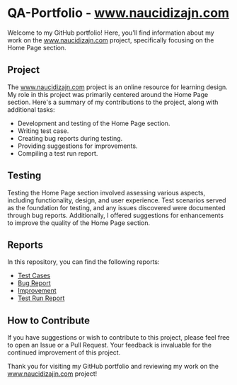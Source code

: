 # QA-Portfolio - www.naucidizajn.com

Welcome to my GitHub portfolio! Here, you'll find information about my work on the www.naucidizajn.com project, specifically focusing on the Home Page section.

## Project

The www.naucidizajn.com project is an online resource for learning design. My role in this project was primarily centered around the Home Page section. Here's a summary of my contributions to the project, along with additional tasks:

- Development and testing of the Home Page section.
- Writing test case.
- Creating bug reports during testing.
- Providing suggestions for improvements.
- Compiling a test run report.

## Testing

Testing the Home Page section involved assessing various aspects, including functionality, design, and user experience. Test scenarios served as the foundation for testing, and any issues discovered were documented through bug reports. Additionally, I offered suggestions for enhancements to improve the quality of the Home Page section.

## Reports

In this repository, you can find the following reports:
- [Test Cases](test-cases.md)
- [Bug Report](bug-report.md)
- [Improvement](improvement.md)
- [Test Run Report](test-run-report.md)

## How to Contribute

If you have suggestions or wish to contribute to this project, please feel free to open an Issue or a Pull Request. Your feedback is invaluable for the continued improvement of this project.

Thank you for visiting my GitHub portfolio and reviewing my work on the www.naucidizajin.com project!
